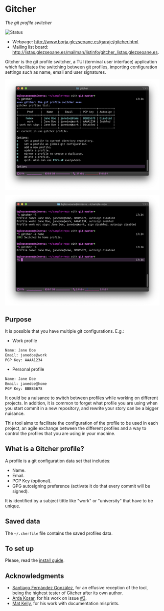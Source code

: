 # Gitcher  

*The git profile switcher*  

![Status](https://img.shields.io/static/v1?label=status&message=production&color=brightgreen "Status: production")    

- Webpage: http://www.borja.glezseoane.es/garaje/gitcher.html.
- Mailing list board: http://listas.glezseoane.es/mailman/listinfo/gitcher_listas.glezseoane.es.

Gitcher is the git profile switcher, a TUI (terminal user interface) application which facilitates the switching between git profiles, importing configuration settings such as name, email and user signatures.

![Screen capture 1](docs/screenshot1.png?raw=true "Screen capture 1")

![Screen capture 2](docs/screenshot2.png?raw=true "Screen capture 2")


## Purpose

It is possible that you have multiple git configurations. E.g.:

- Work profile

```
Name: Jane Doe
Email: janedoe@work
PGP Key: AAAA1234
```

- Personal profile

```
Name: Jane Doe
Email: janedoe@home
PGP Key: BBBB5678
```

It could be a nuisance to switch between profiles while working on different projects. In addition, it is common to forget what profile you are using when you start commit in a new repository, and rewrite your story can be a bigger nuisance.

This tool aims to facilitate the configuration of the profile to be used in each project, an agile exchange between the different profiles and a way to control the profiles that you are using in your machine.


## What is a Gitcher profile?

A profile is a git configuration data set that includes:

- Name.
- Email.
- PGP Key (optional).
- GPG autosigning preference (activate it do that every commit will be signed).

It is identified by a subject tittle like "work" or "university" that have to be unique.


## Saved data

The `~/.cherfile` file contains the saved profiles data.


## To set up

Please, read the [install guide](./INSTALL.md).


## Acknowledgments

- [Santiago Fernández González](https://github.com/santiagofdezg), for an effusive reception of the tool, being the highest tester of Gitcher after its own author.
- [Arda Kosar](https://github.com/abkosar), for his work on issue [#3](https://github.com/glezseoane/gitcher/issues/3).
- [Mat Kelly](https://github.com/machawk1), for his work with documentation misprints.
